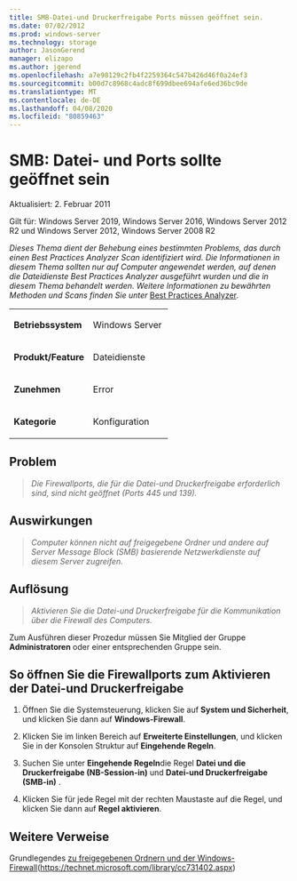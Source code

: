 ```yaml
---
title: SMB-Datei-und Druckerfreigabe Ports müssen geöffnet sein.
ms.date: 07/02/2012
ms.prod: windows-server
ms.technology: storage
author: JasonGerend
manager: elizapo
ms.author: jgerend
ms.openlocfilehash: a7e98129c2fb4f2259364c547b426d46f0a24ef3
ms.sourcegitcommit: b00d7c8968c4adc8f699dbee694afe6ed36bc9de
ms.translationtype: MT
ms.contentlocale: de-DE
ms.lasthandoff: 04/08/2020
ms.locfileid: "80859463"
---
```

# <a name="smb-file-and-printer-sharing-ports-should-be-open"></a>SMB: Datei- und Ports sollte geöffnet sein


Aktualisiert: 2. Februar 2011

Gilt für: Windows Server 2019, Windows Server 2016, Windows Server 2012 R2 und Windows Server 2012, Windows Server 2008 R2

*Dieses Thema dient der Behebung eines bestimmten Problems, das durch einen Best Practices Analyzer Scan identifiziert wird. Die Informationen in diesem Thema sollten nur auf Computer angewendet werden, auf denen die Dateidienste Best Practices Analyzer ausgeführt wurden und die in diesem Thema behandelt werden. Weitere Informationen zu bewährten Methoden und Scans finden Sie unter* [Best Practices Analyzer](https://go.microsoft.com/fwlink/?linkid=122786%0d%0a).


<table>
<colgroup>
<col style="width: 50%" />
<col style="width: 50%" />
</colgroup>
<tbody>
<tr class="odd">
<td><p><strong>Betriebssystem</strong></p></td>
<td><p>Windows Server</p></td>
</tr>
<tr class="even">
<td><p><strong>Produkt/Feature</strong></p></td>
<td><p>Dateidienste</p></td>
</tr>
<tr class="odd">
<td><p><strong>Zunehmen</strong></p></td>
<td><p>Error</p></td>
</tr>
<tr class="even">
<td><p><strong>Kategorie</strong></p></td>
<td><p>Konfiguration</p></td>
</tr>
</tbody>
</table>

## <a name="issue"></a>Problem

> *Die Firewallports, die für die Datei-und Druckerfreigabe erforderlich sind, sind nicht geöffnet (Ports 445 und 139).*

## <a name="impact"></a>Auswirkungen

> *Computer können nicht auf freigegebene Ordner und andere auf Server Message Block (SMB) basierende Netzwerkdienste auf diesem Server zugreifen.*

## <a name="resolution"></a>Auflösung

> *Aktivieren Sie die Datei-und Druckerfreigabe für die Kommunikation über die Firewall des Computers.*

Zum Ausführen dieser Prozedur müssen Sie Mitglied der Gruppe **Administratoren** oder einer entsprechenden Gruppe sein.

## <a name="to-open-the-firewall-ports-to-enable-file-and-printer-sharing"></a>So öffnen Sie die Firewallports zum Aktivieren der Datei-und Druckerfreigabe

1.  Öffnen Sie die Systemsteuerung, klicken Sie auf **System und Sicherheit**, und klicken Sie dann auf **Windows-Firewall**.

2.  Klicken Sie im linken Bereich auf **Erweiterte Einstellungen**, und klicken Sie in der Konsolen Struktur auf **Eingehende Regeln**.

3.  Suchen Sie unter **Eingehende Regeln**die Regel **Datei und die Druckerfreigabe (NB-Session-in)** und **Datei-und Druckerfreigabe (SMB-in)** .

4.  Klicken Sie für jede Regel mit der rechten Maustaste auf die Regel, und klicken Sie dann auf **Regel aktivieren**.

## <a name="additional-references"></a>Weitere Verweise

Grundlegendes [zu freigegebenen Ordnern und der Windows-Firewall](https://technet.microsoft.com/library/cc731402.aspx)(https://technet.microsoft.com/library/cc731402.aspx)

